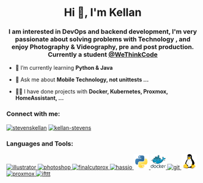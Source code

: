 <h1 align="center">Hi 👋, I'm Kellan</h1>
<h3 align="center">I am interested in DevOps and backend development, I'm very passionate about solving problems with Technology , and enjoy Photography & Videography, pre and post production. Currently a student <a href="https://wethinkcode.co.za">@WeThinkCode </a> </h3>

- 🌱 I’m currently learning **Python & Java**

- 💬 Ask me about **Mobile Technology, not unittests ...**

- 👨‍💻 I have done projects with **Docker, Kubernetes, Proxmox, HomeAssistant, ...**

<h3 align="left">Connect with me:</h3>
<p align="left">
<a href="https://twitter.com/stevenskellan" target="blank"><img align="center" src="https://raw.githubusercontent.com/rahuldkjain/github-profile-readme-generator/master/src/images/icons/Social/twitter.svg" alt="stevenskellan" height="30" width="40" /></a>
<a href="https://linkedin.com/in/kellan-stevens" target="blank"><img align="center" src="https://raw.githubusercontent.com/rahuldkjain/github-profile-readme-generator/master/src/images/icons/Social/linked-in-alt.svg" alt="kellan-stevens" height="30" width="40" /></a>
</p>

<h3 align="left">Languages and Tools:</h3>
<p align="left"> <a href="https://www.adobe.com/in/products/illustrator.html" target="_blank" rel="noreferrer"> <img src="https://upload.wikimedia.org/wikipedia/commons/thumb/f/fb/Adobe_Illustrator_CC_icon.svg/800px-Adobe_Illustrator_CC_icon.svg.png" alt="illustrator" width="40" height="40"/> </a> <a href="https://www.photoshop.com/en" target="_blank" rel="noreferrer"> <img src="https://upload.wikimedia.org/wikipedia/commons/thumb/a/af/Adobe_Photoshop_CC_icon.svg/1051px-Adobe_Photoshop_CC_icon.svg.png" alt="photoshop" width="40" height="40"/> </a>   <a href="https://www.apple.com/final-cut-pro/" target="_blank" rel="noreferrer"> <img src="https://help.apple.com/assets/60956BCCB4EAF4452A503181/60956BCDB4EAF4452A50318F/en_US/97f5f4dfe6df84d78caacff68ec63538.png" alt="finalcutprox" width="40" height="40"/> </a> <a href="https://www.home-assistant.io" target="_blank" rel="noreferrer"> <img src="https://upload.wikimedia.org/wikipedia/commons/thumb/6/6e/Home_Assistant_Logo.svg/1200px-Home_Assistant_Logo.svg.png" alt="hassio" width="40" height="40"/> </a> </a>
</a><a href="https://www.python.org" target="_blank" rel="noreferrer"> <img src="https://raw.githubusercontent.com/devicons/devicon/master/icons/python/python-original.svg" alt="python" width="40" height="40"/> <a href="https://www.docker.com/" target="_blank" rel="noreferrer"> <img src="https://raw.githubusercontent.com/devicons/devicon/master/icons/docker/docker-original-wordmark.svg" alt="docker" width="40" height="40"/> </a> <a href="https://git-scm.com/" target="_blank" rel="noreferrer"> <img src="https://www.vectorlogo.zone/logos/git-scm/git-scm-icon.svg" alt="git" width="40" height="40"/>   <a href="https://www.linux.org/" target="_blank" rel="noreferrer"> <img src="https://raw.githubusercontent.com/devicons/devicon/master/icons/linux/linux-original.svg" alt="linux" width="40" height="40"/>  </a> </a> <a href="https://www.proxmox.com/en/" target="_blank" rel="noreferrer"> <img src="https://camo.githubusercontent.com/2df2ac41e1b8a1484be236c75e395981b31bfd670eff46b5c182ea0be9475310/68747470733a2f2f7777772e70726f786d6f782e636f6d2f696d616765732f70726f786d6f782f50726f786d6f785f73796d626f6c5f7374616e646172645f6865782e706e67" alt="proxmox" width="40" height="40"/> </a>
</a> <a href="https://ifttt.com/" target="_blank" rel="noreferrer"> <img src="https://www.vectorlogo.zone/logos/ifttt/ifttt-ar21.svg" alt="ifttt" width="40" height="40"/> </a>  </p>

